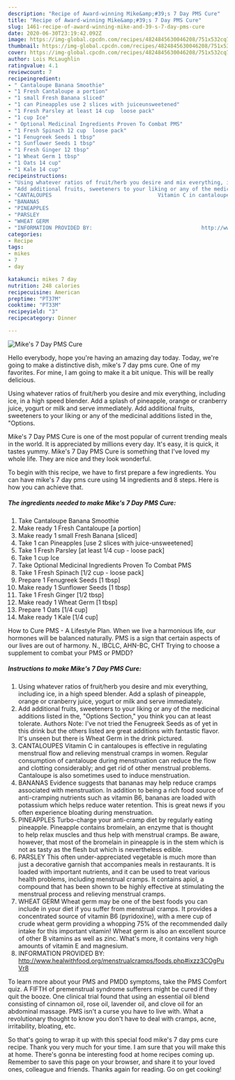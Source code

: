 ```yaml
---
description: "Recipe of Award-winning Mike&amp;#39;s 7 Day PMS Cure"
title: "Recipe of Award-winning Mike&amp;#39;s 7 Day PMS Cure"
slug: 1461-recipe-of-award-winning-mike-and-39-s-7-day-pms-cure
date: 2020-06-30T23:19:42.092Z
image: https://img-global.cpcdn.com/recipes/4824845630046208/751x532cq70/mikes-7-day-pms-cure-recipe-main-photo.jpg
thumbnail: https://img-global.cpcdn.com/recipes/4824845630046208/751x532cq70/mikes-7-day-pms-cure-recipe-main-photo.jpg
cover: https://img-global.cpcdn.com/recipes/4824845630046208/751x532cq70/mikes-7-day-pms-cure-recipe-main-photo.jpg
author: Lois McLaughlin
ratingvalue: 4.1
reviewcount: 7
recipeingredient:
- " Cantaloupe Banana Smoothie"
- "1 Fresh Cantaloupe a portion"
- "1 small Fresh Banana sliced"
- "1 can Pineapples use 2 slices with juiceunsweetened"
- "1 Fresh Parsley at least 14 cup  loose pack"
- "1 cup Ice"
- " Optional Medicinal Ingredients Proven To Combat PMS"
- "1 Fresh Spinach 12 cup  loose pack"
- "1 Fenugreek Seeds 1 tbsp"
- "1 Sunflower Seeds 1 tbsp"
- "1 Fresh Ginger 12 tbsp"
- "1 Wheat Germ 1 tbsp"
- "1 Oats 14 cup"
- "1 Kale 14 cup"
recipeinstructions:
- "Using whatever ratios of fruit/herb you desire and mix everything, including ice, in a high speed blender. Add a splash of pineapple, orange or cranberry juice, yogurt or milk and serve immediately."
- "Add additional fruits, sweeteners to your liking or any of the medicinal additions listed in the, &#34;Options Section,&#34; you think you can at least tolerate. Authors Note: I&#39;ve not tried the Fenugreek Seeds as of yet in this drink but the others listed are great additions with fantastic flavor. It&#39;s unseen but there is Wheat Germ in the drink pictured."
- "CANTALOUPES                                  Vitamin C in cantaloupes is effective in regulating menstrual flow and relieving menstrual cramps in women. Regular consumption of cantaloupe during menstruation can reduce the flow and clotting considerably; and get rid of other menstrual problems. Cantaloupe is also sometimes used to induce menstruation."
- "BANANAS                                                                                  Evidence suggests that bananas may help reduce cramps associated with menstruation. In addition to being a rich food source of anti-cramping nutrients such as vitamin B6, bananas are loaded with potassium which helps reduce water retention. This is great news if you often experience bloating during menstruation."
- "PINEAPPLES                                                                                    Turbo-charge your anti-cramp diet by regularly eating pineapple. Pineapple contains bromelain, an enzyme that is thought to help relax muscles and thus help with menstrual cramps. Be aware, however, that most of the bromelain in pineapple is in the stem which is not as tasty as the flesh but which is nevertheless edible."
- "PARSLEY                                                                                                      This often under-appreciated vegetable is much more than just a decorative garnish that accompanies meals in restaurants. It is loaded with important nutrients, and it can be used to treat various health problems, including menstrual cramps. It contains apiol, a compound that has been shown to be highly effective at stimulating the menstrual process and relieving menstrual cramps."
- "WHEAT GERM                                                                                 Wheat germ may be one of the best foods you can include in your diet if you suffer from menstrual cramps. It provides a concentrated source of vitamin B6 (pyridoxine), with a mere cup of crude wheat germ providing a whopping 75% of the recommended daily intake for this important vitamin! Wheat germ is also an excellent source of other B vitamins as well as zinc. What&#39;s more, it contains very high amounts of vitamin E and magnesium."
- "INFORMATION PROVIDED BY:                                   http://www.healwithfood.org/menstrualcramps/foods.php#ixzz3COgPuVr8"
categories:
- Recipe
tags:
- mikes
- 7
- day

katakunci: mikes 7 day 
nutrition: 248 calories
recipecuisine: American
preptime: "PT37M"
cooktime: "PT33M"
recipeyield: "3"
recipecategory: Dinner

---
```



![Mike&#39;s 7 Day PMS Cure](https://img-global.cpcdn.com/recipes/4824845630046208/751x532cq70/mikes-7-day-pms-cure-recipe-main-photo.jpg)

Hello everybody, hope you're having an amazing day today. Today, we're going to make a distinctive dish, mike&#39;s 7 day pms cure. One of my favorites. For mine, I am going to make it a bit unique. This will be really delicious.

Using whatever ratios of fruit/herb you desire and mix everything, including ice, in a high speed blender. Add a splash of pineapple, orange or cranberry juice, yogurt or milk and serve immediately. Add additional fruits, sweeteners to your liking or any of the medicinal additions listed in the, &#34;Options.

Mike&#39;s 7 Day PMS Cure is one of the most popular of current trending meals in the world. It is appreciated by millions every day. It's easy, it is quick, it tastes yummy. Mike&#39;s 7 Day PMS Cure is something that I've loved my whole life. They are nice and they look wonderful.


To begin with this recipe, we have to first prepare a few ingredients. You can have mike&#39;s 7 day pms cure using 14 ingredients and 8 steps. Here is how you can achieve that.

<!--inarticleads1-->

##### The ingredients needed to make Mike&#39;s 7 Day PMS Cure:

1. Take  Cantaloupe Banana Smoothie
1. Make ready 1 Fresh Cantaloupe [a portion]
1. Make ready 1 small Fresh Banana [sliced]
1. Take 1 can Pineapples [use 2 slices with juice-unsweetened]
1. Take 1 Fresh Parsley [at least 1/4 cup - loose pack]
1. Take 1 cup Ice
1. Take  Optional Medicinal Ingredients Proven To Combat PMS
1. Take 1 Fresh Spinach [1/2 cup - loose pack]
1. Prepare 1 Fenugreek Seeds [1 tbsp]
1. Make ready 1 Sunflower Seeds [1 tbsp]
1. Take 1 Fresh Ginger [1/2 tbsp]
1. Make ready 1 Wheat Germ [1 tbsp]
1. Prepare 1 Oats [1/4 cup]
1. Make ready 1 Kale [1/4 cup]


How to Cure PMS - A Lifestyle Plan. When we live a harmonious life, our hormones will be balanced naturally. PMS is a sign that certain aspects of our lives are out of harmony. N., IBCLC, AHN-BC, CHT Trying to choose a supplement to combat your PMS or PMDD? 

<!--inarticleads2-->

##### Instructions to make Mike&#39;s 7 Day PMS Cure:

1. Using whatever ratios of fruit/herb you desire and mix everything, including ice, in a high speed blender. Add a splash of pineapple, orange or cranberry juice, yogurt or milk and serve immediately.
1. Add additional fruits, sweeteners to your liking or any of the medicinal additions listed in the, &#34;Options Section,&#34; you think you can at least tolerate. Authors Note: I&#39;ve not tried the Fenugreek Seeds as of yet in this drink but the others listed are great additions with fantastic flavor. It&#39;s unseen but there is Wheat Germ in the drink pictured.
1. CANTALOUPES                                  Vitamin C in cantaloupes is effective in regulating menstrual flow and relieving menstrual cramps in women. Regular consumption of cantaloupe during menstruation can reduce the flow and clotting considerably; and get rid of other menstrual problems. Cantaloupe is also sometimes used to induce menstruation.
1. BANANAS                                                                                  Evidence suggests that bananas may help reduce cramps associated with menstruation. In addition to being a rich food source of anti-cramping nutrients such as vitamin B6, bananas are loaded with potassium which helps reduce water retention. This is great news if you often experience bloating during menstruation.
1. PINEAPPLES                                                                                    Turbo-charge your anti-cramp diet by regularly eating pineapple. Pineapple contains bromelain, an enzyme that is thought to help relax muscles and thus help with menstrual cramps. Be aware, however, that most of the bromelain in pineapple is in the stem which is not as tasty as the flesh but which is nevertheless edible.
1. PARSLEY                                                                                                      This often under-appreciated vegetable is much more than just a decorative garnish that accompanies meals in restaurants. It is loaded with important nutrients, and it can be used to treat various health problems, including menstrual cramps. It contains apiol, a compound that has been shown to be highly effective at stimulating the menstrual process and relieving menstrual cramps.
1. WHEAT GERM                                                                                 Wheat germ may be one of the best foods you can include in your diet if you suffer from menstrual cramps. It provides a concentrated source of vitamin B6 (pyridoxine), with a mere cup of crude wheat germ providing a whopping 75% of the recommended daily intake for this important vitamin! Wheat germ is also an excellent source of other B vitamins as well as zinc. What&#39;s more, it contains very high amounts of vitamin E and magnesium.
1. INFORMATION PROVIDED BY:                                   http://www.healwithfood.org/menstrualcramps/foods.php#ixzz3COgPuVr8


To learn more about your PMS and PMDD symptoms, take the PMS Comfort quiz. A FIFTH of premenstrual syndrome sufferers might be cured if they quit the booze. One clinical trial found that using an essential oil blend consisting of cinnamon oil, rose oil, lavender oil, and clove oil for an abdominal massage. PMS isn&#39;t a curse you have to live with. What a revolutionary thought to know you don&#39;t have to deal with cramps, acne, irritability, bloating, etc. 

So that's going to wrap it up with this special food mike&#39;s 7 day pms cure recipe. Thank you very much for your time. I am sure that you will make this at home. There's gonna be interesting food at home recipes coming up. Remember to save this page on your browser, and share it to your loved ones, colleague and friends. Thanks again for reading. Go on get cooking!

